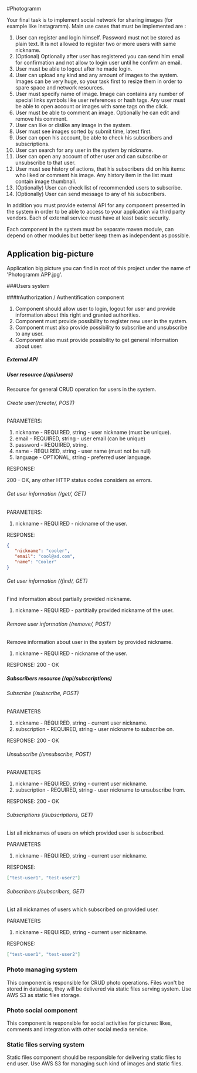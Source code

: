 #Photogramm

Your final task is to implement social network for sharing images (for example like Instagramm).
Main use cases that must be implemented are :

1. User can register and login himself. Password must not be stored as plain text. It is not 
allowed to register two or more users with same nickname. 
2. (Optional) Optionally after user has registered you can send him email for confirmation and 
not allow to login user until he confirm an email.
3. User must be able to logout after he made login.
4. User can upload any kind and any amount of images to the system. Images can be very huge, so 
your task first to resize them in order to spare space and network resources.
5. User must specify name of image. Image can contains any number of special links symbols like 
user references or hash tags. Any user must be able to open account or images with same tags on 
the click.
6. User must be able to comment an image. Optionally he can edit and remove his comment.
7. User can like or dislike any image in the system.
8. User must see images sorted by submit time, latest first.
9. User can open his account, be able to check his subscribers and subscriptions.
10. User can search for any user in the system by nickname.
11. User can open any account of other user and can subscribe or unsubscribe to that user.
12. User must see history of actions, that his subscribers did on his items: who liked or comment
 his image. Any history item in the list must contain image thumbnail.
13. (Optionally) User can check list of recommended users to subscribe.
14. (Optionally) User can send message to any of his subscribers. 

In addition you must provide external API for any component presented in the system
in order to be able to access to your application via third party vendors. 
Each of external service must have at least basic security. 

Each component in the system must be separate maven module, can depend on other modules
but better keep them as independent as possible.
  
## Application big-picture

Application big picture you can find in root of this project under the name of 'Photogramm APP.jpg'.


###Users system 

####Authorization / Authentification component

1. Component should allow user to login, 
logout for user and provide information about this right and granted authorities.
2. Component must provide possibility to register new user in the system.
3. Component must also provide possibility to subscribe and unsubscribe to any user. 
4. Component also must provide possibility to get general information about user.

##### External API

##### User resource (/api/users)

Resource for general CRUD operation for users in the system.

###### Create user(/create/, POST)

PARAMETERS:

1. nickname - REQUIRED, string - user nickname (must be unique).
2. email - REQUIRED, string - user email (can be unique)
3. password - REQUIRED, string.
4. name - REQUIRED, string - user name (must not be null)
5. language - OPTIONAL, string - preferred user language.

RESPONSE:

200 - OK, any other HTTP status codes considers as errors.

###### Get user information (/get/, GET)

PARAMETERS: 

1. nickname - REQUIRED - nickname of the user.

RESPONSE:

```json
{
   "nickname": "cooler",
   "email": "cool@ad.com",
   "name": "Cooler"
}
``` 
###### Get user information (/find/, GET)

Find information about partially provided nickname.

1. nickname - REQUIRED - partitially provided nickname of the user.

###### Remove user information (/remove/, POST)

Remove information about user in the system by provided nickname.

1. nickname - REQUIRED - nickname of the user.

RESPONSE:
 200 - OK

##### Subscribers resource (/api/subscriptions)

###### Subscribe (/subscribe, POST)

PARAMETERS

1. nickname - REQUIRED, string - current user nickname.
2. subscription - REQUIRED, string  - user nickname to subscribe on.

RESPONSE:
 200 - OK

###### Unsubscribe (/unsubscribe, POST)

PARAMETERS

1. nickname - REQUIRED, string - current user nickname.
2. subscription - REQUIRED, string  - user nickname to unsubscribe from.

RESPONSE:
 200 - OK

###### Subscriptions (/subscriptions, GET)

List all nicknames of users on which provided user is subscribed.

PARAMETERS

1. nickname - REQUIRED, string - current user nickname.

RESPONSE:

```json
["test-user1", "test-user2"]
```
###### Subscribers (/subscribers, GET)

List all nicknames of users which subscribed on provided user.

PARAMETERS

1. nickname - REQUIRED, string - current user nickname.

RESPONSE:

```json
["test-user1", "test-user2"]
```

### Photo managing system

This component is responsible for CRUD photo operations. Files won't be stored in database, 
they will be delivered via static files serving system.
Use AWS S3 as static files storage. 


### Photo social component

This component is responsible for social activities for pictures: 
likes, comments and integration with other social media service.


### Static files serving system

Static files component should be responsible for delivering static files to end user. 
Use AWS S3 for managing such kind of images and static files.



 